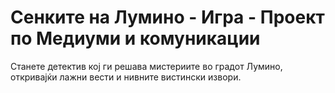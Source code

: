 # Сенките на Лумино - Игра - Проект по Медиуми и комуникации
Станете детектив кој ги решава мистериите во градот Лумино, откривајќи лажни вести и нивните вистински извори.
